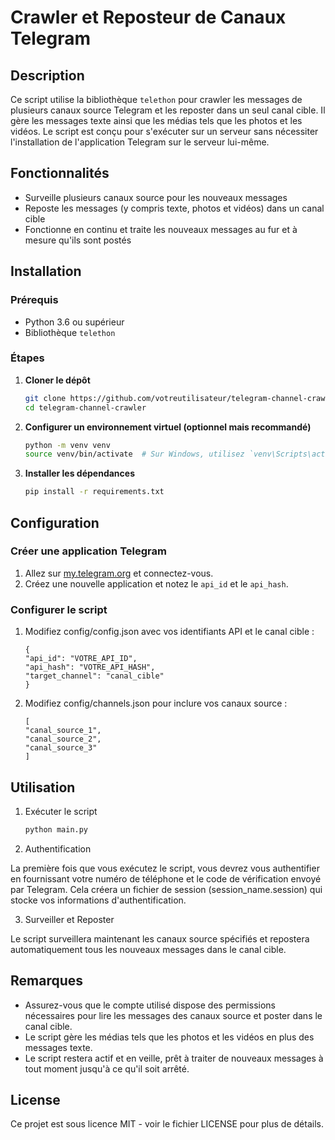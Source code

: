 # Crawler et Reposteur de Canaux Telegram

## Description

Ce script utilise la bibliothèque `telethon` pour crawler les messages de plusieurs canaux source Telegram et les reposter dans un seul canal cible. Il gère les messages texte ainsi que les médias tels que les photos et les vidéos. Le script est conçu pour s'exécuter sur un serveur sans nécessiter l'installation de l'application Telegram sur le serveur lui-même.

## Fonctionnalités

- Surveille plusieurs canaux source pour les nouveaux messages
- Reposte les messages (y compris texte, photos et vidéos) dans un canal cible
- Fonctionne en continu et traite les nouveaux messages au fur et à mesure qu'ils sont postés

## Installation

### Prérequis

- Python 3.6 ou supérieur
- Bibliothèque `telethon`

### Étapes

1. **Cloner le dépôt**

   ```bash
   git clone https://github.com/votreutilisateur/telegram-channel-crawler.git
   cd telegram-channel-crawler
   ```

2. **Configurer un environnement virtuel (optionnel mais recommandé)**

	```bash
	python -m venv venv
	source venv/bin/activate  # Sur Windows, utilisez `venv\Scripts\activate`
	```
3. **Installer les dépendances**

	```bash
	pip install -r requirements.txt
	```
## Configuration

### Créer une application Telegram

1. Allez sur [my.telegram.org](https://my.telegram.org) et connectez-vous.
2. Créez une nouvelle application et notez le `api_id` et le `api_hash`.
	

### Configurer le script

1. Modifiez config/config.json avec vos identifiants API et le canal cible :
	```
	{
    "api_id": "VOTRE_API_ID",
    "api_hash": "VOTRE_API_HASH",
    "target_channel": "canal_cible"
	}
	```
	
2. Modifiez config/channels.json pour inclure vos canaux source :
	```
	[
    "canal_source_1",
    "canal_source_2",
    "canal_source_3"
	]
	```

## Utilisation

1. Exécuter le script
	```bash
	python main.py
	```
	
2. Authentification

La première fois que vous exécutez le script, vous devrez vous authentifier en fournissant votre numéro de téléphone et le code de vérification envoyé par Telegram. Cela créera un fichier de session (session_name.session) qui stocke vos informations d'authentification.

3. Surveiller et Reposter

Le script surveillera maintenant les canaux source spécifiés et repostera automatiquement tous les nouveaux messages dans le canal cible.

## Remarques

- Assurez-vous que le compte utilisé dispose des permissions nécessaires pour lire les messages des canaux source et poster dans le canal cible.
- Le script gère les médias tels que les photos et les vidéos en plus des messages texte.
- Le script restera actif et en veille, prêt à traiter de nouveaux messages à tout moment jusqu'à ce qu'il soit arrêté.

## License

Ce projet est sous licence MIT - voir le fichier LICENSE pour plus de détails.